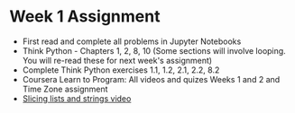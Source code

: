 # Week 1 Assignment

* First read and complete all problems in Jupyter Notebooks
* Think Python - Chapters 1, 2, 8, 10 (Some sections will involve looping. You will re-read these for next week's assignment)
* Complete Think Python exercises 1.1, 1.2, 2.1, 2.2, 8.2
* Coursera Learn to Program: All videos and quizes Weeks 1 and 2 and Time Zone assignment
* [Slicing lists and strings video](https://www.youtube.com/watch?v=ajrtAuDg3yw&index=10&list=PL-osiE80TeTt2d9bfVyTiXJA-UTHn6WwU)
